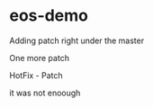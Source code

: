 # eos-demo

Adding patch right under the master

One more patch

HotFix - Patch

it was not enoough
